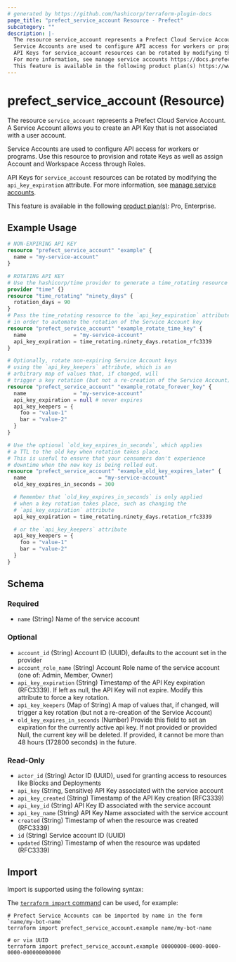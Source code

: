 ```yaml
---
# generated by https://github.com/hashicorp/terraform-plugin-docs
page_title: "prefect_service_account Resource - Prefect"
subcategory: ""
description: |-
  The resource service_account represents a Prefect Cloud Service Account. A Service Account allows you to create an API Key that is not associated with a user account.
  Service Accounts are used to configure API access for workers or programs. Use this resource to provision and rotate Keys as well as assign Account and Workspace Access through Roles.
  API Keys for service_account resources can be rotated by modifying the api_key_expiration attribute.
  For more information, see manage service accounts https://docs.prefect.io/v3/manage/cloud/manage-users/service-accounts.
  This feature is available in the following product plan(s) https://www.prefect.io/pricing: Pro, Enterprise.
---
```


# prefect_service_account (Resource)

The resource `service_account` represents a Prefect Cloud Service Account. A Service Account allows you to create an API Key that is not associated with a user account.

Service Accounts are used to configure API access for workers or programs. Use this resource to provision and rotate Keys as well as assign Account and Workspace Access through Roles.

API Keys for `service_account` resources can be rotated by modifying the `api_key_expiration` attribute.
For more information, see [manage service accounts](https://docs.prefect.io/v3/manage/cloud/manage-users/service-accounts).

This feature is available in the following [product plan(s)](https://www.prefect.io/pricing): Pro, Enterprise.

## Example Usage

```terraform
# NON-EXPIRING API KEY
resource "prefect_service_account" "example" {
  name = "my-service-account"
}

# ROTATING API KEY
# Use the hashicorp/time provider to generate a time_rotating resource
provider "time" {}
resource "time_rotating" "ninety_days" {
  rotation_days = 90
}
# Pass the time_rotating resource to the `api_key_expiration` attribute
# in order to automate the rotation of the Service Account key
resource "prefect_service_account" "example_rotate_time_key" {
  name               = "my-service-account"
  api_key_expiration = time_rotating.ninety_days.rotation_rfc3339
}

# Optionally, rotate non-expiring Service Account keys
# using the `api_key_keepers` attribute, which is an
# arbitrary map of values that, if changed, will
# trigger a key rotation (but not a re-creation of the Service Account)
resource "prefect_service_account" "example_rotate_forever_key" {
  name               = "my-service-account"
  api_key_expiration = null # never expires
  api_key_keepers = {
    foo = "value-1"
    bar = "value-2"
  }
}

# Use the optional `old_key_expires_in_seconds`, which applies
# a TTL to the old key when rotation takes place.
# This is useful to ensure that your consumers don't experience
# downtime when the new key is being rolled out.
resource "prefect_service_account" "example_old_key_expires_later" {
  name                       = "my-service-account"
  old_key_expires_in_seconds = 300

  # Remember that `old_key_expires_in_seconds` is only applied
  # when a key rotation takes place, such as changing the
  # `api_key_expiration` attribute
  api_key_expiration = time_rotating.ninety_days.rotation_rfc3339

  # or the `api_key_keepers` attribute
  api_key_keepers = {
    foo = "value-1"
    bar = "value-2"
  }
}
```

<!-- schema generated by tfplugindocs -->
## Schema

### Required

- `name` (String) Name of the service account

### Optional

- `account_id` (String) Account ID (UUID), defaults to the account set in the provider
- `account_role_name` (String) Account Role name of the service account (one of: Admin, Member, Owner)
- `api_key_expiration` (String) Timestamp of the API Key expiration (RFC3339). If left as null, the API Key will not expire. Modify this attribute to force a key rotation.
- `api_key_keepers` (Map of String) A map of values that, if changed, will trigger a key rotation (but not a re-creation of the Service Account)
- `old_key_expires_in_seconds` (Number) Provide this field to set an expiration for the currently active api key. If not provided or provided Null, the current key will be deleted. If provided, it cannot be more than 48 hours (172800 seconds) in the future.

### Read-Only

- `actor_id` (String) Actor ID (UUID), used for granting access to resources like Blocks and Deployments
- `api_key` (String, Sensitive) API Key associated with the service account
- `api_key_created` (String) Timestamp of the API Key creation (RFC3339)
- `api_key_id` (String) API Key ID associated with the service account
- `api_key_name` (String) API Key Name associated with the service account
- `created` (String) Timestamp of when the resource was created (RFC3339)
- `id` (String) Service account ID (UUID)
- `updated` (String) Timestamp of when the resource was updated (RFC3339)

## Import

Import is supported using the following syntax:

The [`terraform import` command](https://developer.hashicorp.com/terraform/cli/commands/import) can be used, for example:

```shell
# Prefect Service Accounts can be imported by name in the form `name/my-bot-name`
terraform import prefect_service_account.example name/my-bot-name

# or via UUID
terraform import prefect_service_account.example 00000000-0000-0000-0000-000000000000
```
